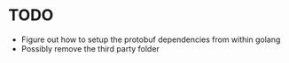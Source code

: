 # TODO

- Figure out how to setup the protobuf dependencies from within golang
- Possibly remove the third party folder
